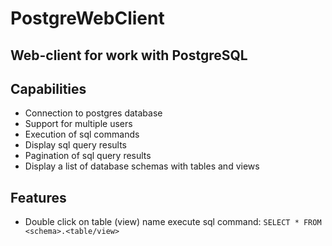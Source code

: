 # PostgreWebClient
Web-client for work with PostgreSQL
---

## Capabilities
+ Connection to postgres database
+ Support for multiple users
+ Execution of sql commands
+ Display sql query results
+ Pagination of sql query results
+ Display a list of database schemas with tables and views

## Features
+ Double click on table (view) name execute sql command: `SELECT * FROM <schema>.<table/view>`
